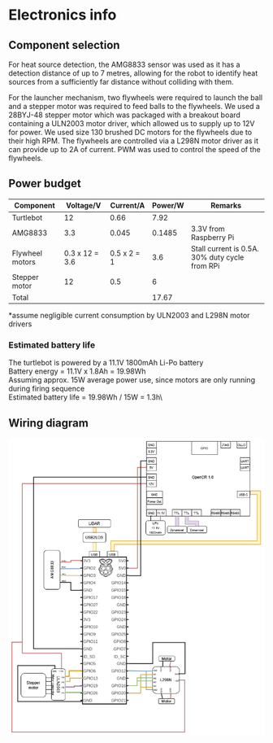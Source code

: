 # Electronics info
## Component selection
For heat source detection, the AMG8833 sensor was used as it has a detection distance of up to 7 metres, allowing for the robot to identify heat sources from a sufficiently far distance without colliding with them. 

For the launcher mechanism, two flywheels were required to launch the ball and a stepper motor was required to feed balls to the flywheels. We used a 28BYJ-48 stepper motor which was packaged with a breakout board containing a ULN2003 motor driver, which allowed us to supply up to 12V for power. We used size 130 brushed DC motors for the flywheels due to their high RPM. The flywheels are controlled via a L298N motor driver as it can provide up to 2A of current. PWM was used to control the speed of the flywheels.


## Power budget
| **Component**       | **Voltage/V**     | **Current/A**   | **Power/W** | **Remarks**                     |
|-----------------|----------------|-------------|---------|------------------------------------------------|
| Turtlebot       | 12             | 0.66        | 7.92    |                                                |
| AMG8833         | 3.3            | 0.045       | 0.1485  | 3.3V from Raspberry Pi                         |
| Flywheel motors | 0.3 x 12 = 3.6 | 0.5 x 2 = 1 | 3.6     | Stall current is 0.5A. 30% duty cycle from RPi |
| Stepper motor   | 12             | 0.5         | 6       |                                                |
|  Total          |                |             | 17.67   |                                                |

*assume negligible current consumption by ULN2003 and L298N motor drivers

### Estimated battery life
The turtlebot is powered by a 11.1V 1800mAh Li-Po battery\
Battery energy = 11.1V x 1.8Ah = 19.98Wh\
Assuming approx. 15W average power use, since motors are only running during firing sequence\
Estimated battery life = 19.98Wh / 15W = 1.3h\


## Wiring diagram
![wiring diagram](wiring_diagram.png)